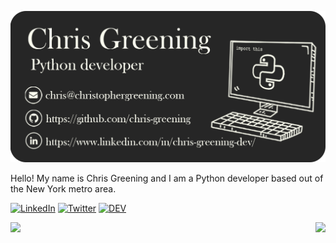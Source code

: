 <!--
**chris-greening/chris-greening** is a ✨ _special_ ✨ repository because its `README.md` (this file) appears on your GitHub profile.

Here are some ideas to get you started:

- 🔭 I’m currently working on ...
- 🌱 I’m currently learning ...
- 👯 I’m looking to collaborate on ...
- 🤔 I’m looking for help with ...
- 💬 Ask me about ...
- 📫 How to reach me: ...
- 😄 Pronouns: ...
- ⚡ Fun fact: ...
-->

<p align="center">
  <img src="chris-greening-dev.png" width="600px">
</p>

Hello! My name is Chris Greening and I am a Python developer based out of the New York metro area. 

[![LinkedIn](https://img.shields.io/badge/-LinkedIn-0077B5?style=flat-square&logo=linkedin&logoColor=white)](https://www.linkedin.com/in/chris-greening-646411139/) 
[![Twitter](https://img.shields.io/badge/-Twitter-1DA1F2?style=flat-square&logo=twitter&logoColor=white)](https://twitter.com/ChrisGreening2) 
[![DEV](https://img.shields.io/badge/-DEV-black?&style=flat-square&logo=dev.to&logoColor=white)](https://dev.to/chrisgreening)

<img align="left" src="https://github-readme-stats.vercel.app/api/top-langs/?username=chris-greening&theme=dracula" />
<img align="right" src="https://github-readme-stats.vercel.app/api?username=chris-greening&theme=dracula">
